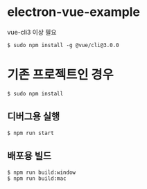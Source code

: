 # electron-vue-example

vue-cli3 이상 필요
```
$ sudo npm install -g @vue/cli@3.0.0
```

# 기존 프로젝트인 경우
```
$ sudo npm install
```

## 디버그용 실행
```
$ npm run start
```

## 배포용 빌드
```
$ npm run build:window
$ npm run build:mac
```
